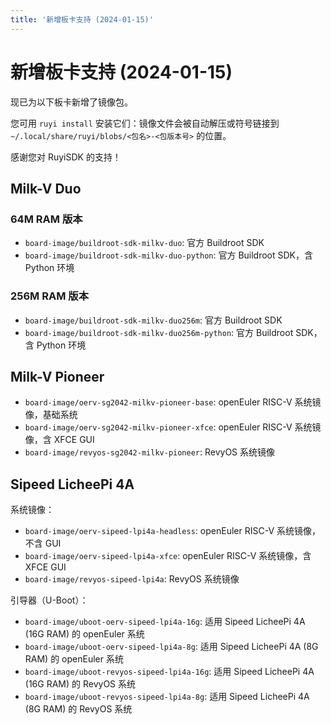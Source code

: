 ```yaml
---
title: '新增板卡支持 (2024-01-15)'
---
```


# 新增板卡支持 (2024-01-15)

现已为以下板卡新增了镜像包。

您可用 `ruyi install` 安装它们：镜像文件会被自动解压或符号链接到 `~/.local/share/ruyi/blobs/<包名>-<包版本号>` 的位置。

感谢您对 RuyiSDK 的支持！

## Milk-V Duo

### 64M RAM 版本

* `board-image/buildroot-sdk-milkv-duo`: 官方 Buildroot SDK
* `board-image/buildroot-sdk-milkv-duo-python`: 官方 Buildroot SDK，含 Python 环境

### 256M RAM 版本

* `board-image/buildroot-sdk-milkv-duo256m`: 官方 Buildroot SDK
* `board-image/buildroot-sdk-milkv-duo256m-python`: 官方 Buildroot SDK，含 Python 环境

## Milk-V Pioneer

* `board-image/oerv-sg2042-milkv-pioneer-base`: openEuler RISC-V 系统镜像，基础系统
* `board-image/oerv-sg2042-milkv-pioneer-xfce`: openEuler RISC-V 系统镜像，含 XFCE GUI
* `board-image/revyos-sg2042-milkv-pioneer`: RevyOS 系统镜像

## Sipeed LicheePi 4A

系统镜像：

* `board-image/oerv-sipeed-lpi4a-headless`: openEuler RISC-V 系统镜像，不含 GUI
* `board-image/oerv-sipeed-lpi4a-xfce`: openEuler RISC-V 系统镜像，含 XFCE GUI
* `board-image/revyos-sipeed-lpi4a`: RevyOS 系统镜像

引导器（U-Boot）：

* `board-image/uboot-oerv-sipeed-lpi4a-16g`: 适用 Sipeed LicheePi 4A (16G RAM) 的 openEuler 系统
* `board-image/uboot-oerv-sipeed-lpi4a-8g`: 适用 Sipeed LicheePi 4A (8G RAM) 的 openEuler 系统
* `board-image/uboot-revyos-sipeed-lpi4a-16g`: 适用 Sipeed LicheePi 4A (16G RAM) 的 RevyOS 系统
* `board-image/uboot-revyos-sipeed-lpi4a-8g`: 适用 Sipeed LicheePi 4A (8G RAM) 的 RevyOS 系统
